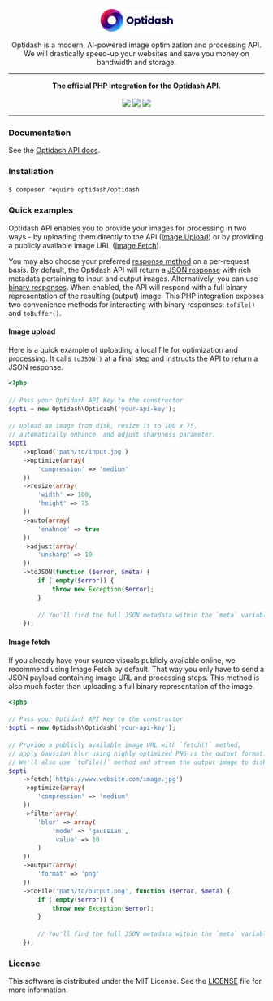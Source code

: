 <p align="center"><a href="https://optidash.ai"><img src="media/logotype.png" alt="Optidash" width="143" height="45"/></a></p>

<p align="center">
Optidash is a modern, AI-powered image optimization and processing API.<br>We will drastically speed-up your websites and save you money on bandwidth and storage.
</p>

---
<p align="center">
<strong>The official PHP integration for the Optidash API.</strong><br>
<br>
<img src="https://img.shields.io/github/issues-raw/optidash-ai/optidash-php?style=flat&color=success"/>
<img src="https://img.shields.io/packagist/l/optidash-ai/optidash-php?style=flat&color=success"/>
<img src="https://img.shields.io/twitter/follow/optidashAI?label=Follow%20Us&style=flat&color=success&logo=twitter"/>
</p>

---

### Documentation
See the [Optidash API docs](https://docs.optidash.ai).

### Installation
```bash
$ composer require optidash/optidash
```

### Quick examples
Optidash API enables you to provide your images for processing in two ways - by uploading them directly to the API ([Image Upload](https://docs.optidash.ai/requests/image-upload)) or by providing a publicly available image URL ([Image Fetch](https://docs.optidash.ai/requests/image-fetch)).

You may also choose your preferred [response method](https://docs.optidash.ai/introduction#choosing-response-method-and-format) on a per-request basis. By default, the Optidash API will return a [JSON response](https://docs.optidash.ai/responses/json-response-format) with rich metadata pertaining to input and output images. Alternatively, you can use [binary responses](https://docs.optidash.ai/responses/binary-responses). When enabled, the API will respond with a full binary representation of the resulting (output) image. This PHP integration exposes two convenience methods for interacting with binary responses: `toFile()` and `toBuffer()`.

#### Image upload
Here is a quick example of uploading a local file for optimization and processing. It calls `toJSON()` at a final step and instructs the API to return a JSON response.

```php
<?php

// Pass your Optidash API Key to the constructor
$opti = new Optidash\Optidash('your-api-key');

// Upload an image from disk, resize it to 100 x 75,
// automatically enhance, and adjust sharpness parameter.
$opti
    ->upload('path/to/input.jpg')
    ->optimize(array(
        'compression' => 'medium'
    ))
    ->resize(array(
        'width' => 100,
        'height' => 75
    ))
    ->auto(array(
        'enahnce' => true
    ))
    ->adjust(array(
        'unsharp' => 10
    ))
    ->toJSON(function ($error, $meta) {
        if (!empty($error)) {
            throw new Exception($error);
        }

        // You'll find the full JSON metadata within the `meta` variable
    });
```

#### Image fetch
If you already have your source visuals publicly available online, we recommend using Image Fetch by default. That way you only have to send a JSON payload containing image URL and processing steps. This method is also much faster than uploading a full binary representation of the image.

```php
<?php

// Pass your Optidash API Key to the constructor
$opti = new Optidash\Optidash('your-api-key');

// Provide a publicly available image URL with `fetch()` method,
// apply Gaussian blur using highly optimized PNG as the output format.
// We'll also use `toFile()` method and stream the output image to disk
$opti
    ->fetch('https://www.website.com/image.jpg')
    ->optimize(array(
        'compression' => 'medium'
    ))
    ->filter(array(
        'blur' => array(
            'mode' => 'gaussian',
            'value' => 10
        )
    ))
    ->output(array(
        'format' => 'png'
    ))
    ->toFile('path/to/output.png', function ($error, $meta) {
        if (!empty($error)) {
            throw new Exception($error);
        }

        // You'll find the full JSON metadata within the `meta` variable
    });
```

### License
This software is distributed under the MIT License. See the [LICENSE](LICENSE) file for more information.